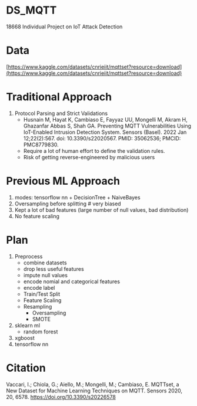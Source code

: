 # DS_MQTT
 18668 Individual Project on IoT Attack Detection

# Data
[https://www.kaggle.com/datasets/cnrieiit/mqttset?resource=download](https://www.kaggle.com/datasets/cnrieiit/mqttset?resource=download)

# Traditional Approach
1. Protocol Parsing and Strict Validations
    - Husnain M, Hayat K, Cambiaso E, Fayyaz UU, Mongelli M, Akram H, Ghazanfar Abbas S, Shah GA. Preventing MQTT Vulnerabilities Using IoT-Enabled Intrusion Detection System. Sensors (Basel). 2022 Jan 12;22(2):567. doi: 10.3390/s22020567. PMID: 35062536; PMCID: PMC8779830.
    - Require a lot of human effort to define the validation rules.
    - Risk of getting reverse-engineered by malicious users

# Previous ML Approach
1. modes: tensorflow nn + DecisionTree + NaiveBayes
2. Oversampling before splitting # very biased
3. Kept a lot of bad features (large number of null values, bad distribution)
4. No feature scaling


# Plan
1. Preprocess
    - combine datasets
    - drop less useful features
    - impute null values
    - encode nomial and categorical features
    - encode label
    - Train/Test Split 
    - Feature Scaling
    - Resampling
        - Oversampling
        - SMOTE
2. sklearn ml
    - random forest
3. xgboost
4. tensorflow nn

# Citation

Vaccari, I.; Chiola, G.; Aiello, M.; Mongelli, M.; Cambiaso, E. MQTTset, a New Dataset for Machine Learning Techniques on MQTT. Sensors 2020, 20, 6578. https://doi.org/10.3390/s20226578


